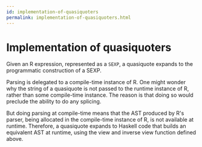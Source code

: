 ```yaml
---
id: implementation-of-quasiquoters
permalink: implementation-of-quasiquoters.html
---
```

Implementation of quasiquoters
==============================

Given an R expression, represented as a `SEXP`, a quasiquote expands
to the programmatic construction of a SEXP.

Parsing is delegated to a compile-time instance of R. One might wonder
why the string of a quasiquote is not passed to the runtime instance
of R, rather than some compile-time instance. The reason is that doing
so would preclude the ability to do any splicing.

But doing parsing at compile-time means that the AST produced by R's
parser, being allocated in the compile-time instance of R, is not
available at runtime. Therefore, a quasiquote expands to Haskell code
that builds an equivalent AST at runtime, using the view and inverse
view function defined above.
